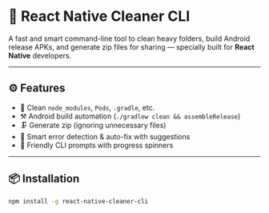 # 🧹 React Native Cleaner CLI

A fast and smart command-line tool to clean heavy folders, build Android release APKs, and generate zip files for sharing — specially built for **React Native** developers.

---

## ⚙️ Features

- 🧼 Clean `node_modules`, `Pods`, `.gradle`, etc.
- ⚒️ Android build automation (`./gradlew clean && assembleRelease`)
- 🗜️ Generate zip (ignoring unnecessary files)
- 🧠 Smart error detection & auto-fix with suggestions
- 💬 Friendly CLI prompts with progress spinners

---

## 📦 Installation

```bash
npm install -g react-native-cleaner-cli
```
